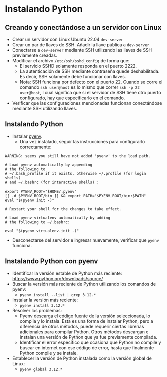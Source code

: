 # Instalando Python

## Creando y conectándose a un servidor con Linux
- Crear un servidor con Linux Ubuntu 22.04 `dev-server`
- Crear un par de llaves de SSH. Añadir la llave pública a `dev-server`
- Conectarse a `dev-server` mediante SSH utilizando las llaves de SSH previamente creadas.
- Modificar el archivo `/etc/ssh/sshd_config` de forma que:
    - El servicio SSHD solamente responda en el puerto 2222.
    - La autenticación de SSH mediante contraseña quede deshabilitada. Es decir, SSH solamente debe funcionar con llaves.
    - Nota: SSH funciona por defecto con el puerto 22. Cuando se corre el comando `ssh user@host` es lo mismo que correr `ssh -p 22 user@host`, l cual significa que si el servidor de SSH tiene otro puerto configurado, hay que especificarlo en el comando.
- Verificar que las configuraciones mencionadas funcionan conectándose mediante SSH utilizando llaves.

## Instalando Python
- Instalar [pyenv](https://github.com/pyenv/pyenv-installer).
    - Una vez instalado, seguir las instrucciones para configurarlo correctamente:
```
WARNING: seems you still have not added 'pyenv' to the load path.

# Load pyenv automatically by appending
# the following to
# ~/.bash_profile if it exists, otherwise ~/.profile (for login shells)
# and ~/.bashrc (for interactive shells) :

export PYENV_ROOT="$HOME/.pyenv"
[[ -d $PYENV_ROOT/bin ]] && export PATH="$PYENV_ROOT/bin:$PATH"
eval "$(pyenv init -)"

# Restart your shell for the changes to take effect.

# Load pyenv-virtualenv automatically by adding
# the following to ~/.bashrc:

eval "$(pyenv virtualenv-init -)"
```
- Desconectarse del servidor e ingresar nuevamente, verificar que `pyenv` funciona.

## Instalando Python con pyenv
- Identificar la versión estable de Python más reciente: https://www.python.org/downloads/source/
- Buscar la versión más reciente de Python utilizando los comandos de pyenv:
    - `pyenv install --list | grep 3.12.*`
- Instalar la versión más reciente:
    - `pyenv install 3.12.*`
- Resolver los problemas:
    - Pyenv descarga el código fuente de la versión seleccionada, lo compila y lo instala. Esta es una forma de instalar Python, pero a diferencia de otros métodos, puede requerir ciertas librerías adicionales para compilar Python. Otros métodos descargan e instalan una versión de Python que ya fue previamente compilada.
    - Identificar el error específico que ocasiona que Python no compile y buscar en internet con ese código de error, hasta que finalmente Python compile y se instale.
- Establecer la versión de Python instalada como la versión global de Linux:
    - `pyenv global 3.12.*`

